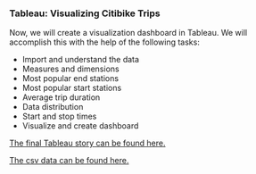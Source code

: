 ### Tableau: Visualizing Citibike Trips
Now, we will create a visualization dashboard in Tableau.  We will accomplish this with the help of the following tasks:

- Import and understand the data 
- Measures and dimensions
- Most popular end stations
- Most popular start stations
- Average trip duration
- Data distribution
- Start and stop times
- Visualize and create dashboard

[The final Tableau story can be found here.](https://public.tableau.com/app/profile/andrea.tognoli/viz/BiketripNYCanalysis/Feb2018)

[The csv data can be found here.](https://www.citibikenyc.com/data-sharing-policy)


